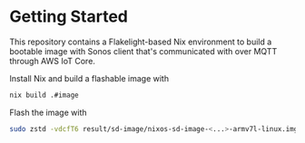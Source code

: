 # Getting Started

This repository contains a Flakelight-based Nix environment to build a bootable
image with Sonos client that's communicated with over MQTT through AWS IoT Core.

Install Nix and build a flashable image with

```bash
nix build .#image
```

Flash the image with

```bash
sudo zstd -vdcfT6 result/sd-image/nixos-sd-image-<...>-armv7l-linux.img.zst | sudo dd of=/dev/rdiskX status=progress bs=4M
```

